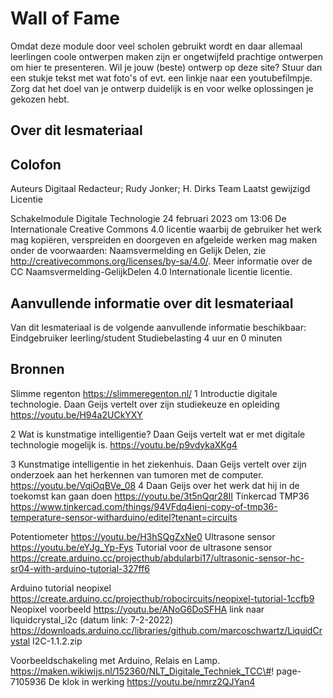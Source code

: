 # Wall of Fame

Omdat deze module door veel scholen gebruikt wordt en daar allemaal leerlingen coole ontwerpen maken zijn er ongetwijfeld prachtige ontwerpen om hier te presenteren. Wil je jouw (beste) ontwerp op deze site? Stuur dan een stukje tekst met wat foto's of evt. een linkje naar een youtubefilmpje. Zorg dat het doel van je ontwerp duidelijk is en voor welke oplossingen je gekozen hebt.

## Over dit lesmateriaal

## Colofon

Auteurs Digitaal Redacteur; Rudy Jonker; H. Dirks
Team
Laatst gewijzigd
Licentie

Schakelmodule Digitale Technologie 24 februari 2023 om 13:06
De Internationale Creative Commons 4.0 licentie waarbij de gebruiker het werk mag kopiëren, verspreiden en doorgeven en afgeleide werken mag maken onder de voorwaarden: Naamsvermelding en Gelijk Delen, zie http://creativecommons.org/licenses/by-sa/4.0/.
Meer informatie over de CC Naamsvermelding-GelijkDelen 4.0 Internationale licentie licentie.

## Aanvullende informatie over dit lesmateriaal

Van dit lesmateriaal is de volgende aanvullende informatie beschikbaar:
Eindgebruiker leerling/student
Studiebelasting 4 uur en 0 minuten

## Bronnen

Slimme regenton
https://slimmeregenton.nl/
1 Introductie digitale technologie. Daan Geijs vertelt over zijn studiekeuze en opleiding https://youtu.be/H94a2UCkYXY

2 Wat is kunstmatige intelligentie? Daan Geijs vertelt wat er met digitale technologie mogelijk is. https://youtu.be/p9vdykaXKg4

3 Kunstmatige intelligentie in het ziekenhuis. Daan Geijs vertelt over zijn onderzoek aan het herkennen van tumoren met de computer.
https://youtu.be/VqiOqBVe_08
4 Daan Geijs over het werk dat hij in de toekomst kan gaan doen
https://youtu.be/3t5nQqr28II
Tinkercad TMP36
https://www.tinkercad.com/things/94VFdq4ienj-copy-of-tmp36-temperature-sensor-witharduino/editel?tenant=circuits

Potentiometer
https://youtu.be/H3hSQgZxNe0
Ultrasone sensor
https://youtu.be/eYJg_Yp-Fys
Tutorial voor de ultrasone sensor
https://create.arduino.cc/projecthub/abdularbi17/ultrasonic-sensor-hc-sr04-with-arduino-tutorial-327ff6

Arduino tutorial neopixel
https://create.arduino.cc/projecthub/robocircuits/neopixel-tutorial-1ccfb9
Neopixel voorbeeld
https://youtu.be/ANoG6DoSFHA
link naar liquidcrystal_i2c (datum link: 7-2-2022)
https://downloads.arduino.cc/libraries/github.com/marcoschwartz/LiquidCrystal I2C-1.1.2.zip

Voorbeeldschakeling met Arduino, Relais en Lamp.
https://maken.wikiwijs.nl/152360/NLT_Digitale_Techniek_TCC\#! page-7105936
De klok in werking
https://youtu.be/nmrz2QJYan4

